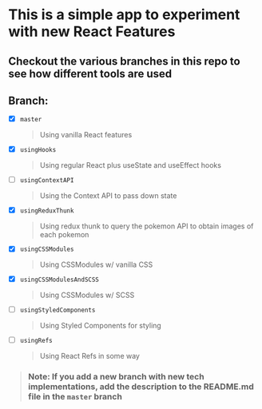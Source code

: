 # This is a simple app to experiment with new React Features
## Checkout the various branches in this repo to see how different tools are used
## Branch:
- [x] `master`
  > Using vanilla React features
- [x] `usingHooks`
  > Using regular React plus useState and useEffect hooks
- [ ] `usingContextAPI`
  >  Using the Context API to pass down state
- [x] `usingReduxThunk`
  > Using redux thunk to query the pokemon API to obtain images of each pokemon
- [x] `usingCSSModules`
  > Using CSSModules w/ vanilla CSS
- [x] `usingCSSModulesAndSCSS`
  > Using CSSModules w/ SCSS
- [ ] `usingStyledComponents`
  > Using Styled Components for styling
- [ ] `usingRefs`
  > Using React Refs in some way

> ### Note: If you add a new branch with new tech implementations, add the description to the README.md file in the `master` branch
